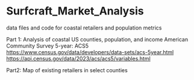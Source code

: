 # Surfcraft_Market_Analysis
data files and code for coastal retailers and population metrics


Part 1: Analysis of coastal US counties, population, and income
American Community Survey 5-year: ACS5
https://www.census.gov/data/developers/data-sets/acs-5year.html
https://api.census.gov/data/2023/acs/acs5/variables.html


Part2: Map of existing retailers in select counties


